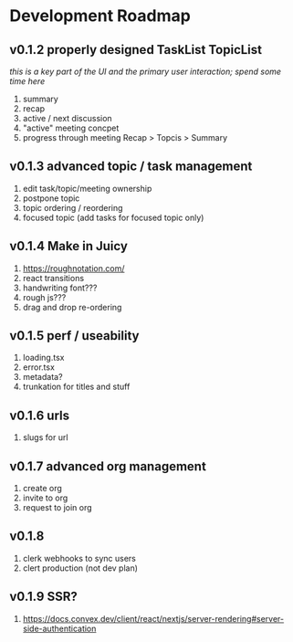 # Development Roadmap

## v0.1.2 properly designed TaskList TopicList
  _this is a key part of the UI and the primary user interaction; spend some time here_
1. summary
1. recap
1. active / next discussion
1. "active" meeting concpet
1. progress through meeting Recap > Topcis > Summary

## v0.1.3 advanced topic / task management
1. edit task/topic/meeting ownership
1. postpone topic
1. topic ordering / reordering
1. focused topic (add tasks for focused topic only)

## v0.1.4 Make in Juicy
1. https://roughnotation.com/
1. react transitions
1. handwriting font???
1. rough js???
1. drag and drop re-ordering

## v0.1.5 perf / useability 
1. loading.tsx
1. error.tsx
1. metadata?
1. trunkation for titles and stuff

## v0.1.6 urls
1. slugs for url

## v0.1.7 advanced org management
1. create org
1. invite to org
1. request to join org

## v0.1.8
1. clerk webhooks to sync users 
1. clert production (not dev plan)

## v0.1.9 SSR?
1. https://docs.convex.dev/client/react/nextjs/server-rendering#server-side-authentication